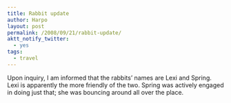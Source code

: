 ```yaml
---
title: Rabbit update
author: Harpo
layout: post
permalink: /2008/09/21/rabbit-update/
aktt_notify_twitter:
  - yes
tags:
  - travel
---
```

Upon inquiry, I am informed that the rabbits&#8217; names are Lexi and Spring. Lexi is apparently the more friendly of the two. Spring was actively engaged in doing just that; she was bouncing around all over the place.